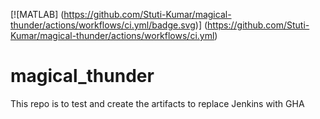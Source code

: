 [![MATLAB]
(https://github.com/Stuti-Kumar/magical-thunder/actions/workflows/ci.yml/badge.svg)]
(https://github.com/Stuti-Kumar/magical-thunder/actions/workflows/ci.yml)

# magical_thunder
This repo is to test and create the artifacts to replace Jenkins with GHA  
